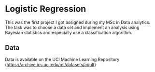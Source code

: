 # Logistic Regression 
This was the first project I got assigned during my MSc in Data analytics.
The task was to choose a data set and implement an analysis using Bayesian statistics and especially use a classification algorithm.

## Data
Data is available on the UCI Machine Learning Repository (https://archive.ics.uci.edu/ml/datasets/adult) 
